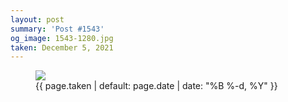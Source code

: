 ```yaml
---
layout: post
summary: 'Post #1543'
og_image: 1543-1280.jpg
taken: December 5, 2021
---
```


<figure class="post">
<img sizes="(min-width: 700px) 50vw, calc(100vw - 2rem)" src="{{ site.assets_url }}/1543-640.jpg" srcset="{{ site.assets_url }}/1543-320.jpg 320w, {{ site.assets_url }}/1543-640.jpg 640w, {{ site.assets_url }}/1543-960.jpg 960w, {{ site.assets_url }}/1543-1280.jpg 1280w"/>
<figcaption>
<time>{{ page.taken | default: page.date | date: "%B %-d, %Y" }}</time>
</figcaption>
</figure>
